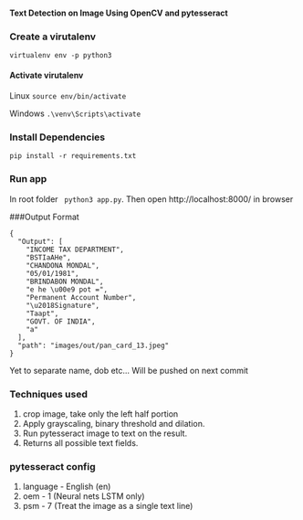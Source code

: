 #### Text Detection on Image Using OpenCV and pytesseract

### Create a virutalenv
``` virtualenv env -p python3 ```

#### Activate virutalenv

Linux ```source env/bin/activate```

Windows ```.\venv\Scripts\activate```


### Install Dependencies
``` pip install -r requirements.txt ```

### Run app
In root folder ``` python3 app.py```. Then open http://localhost:8000/ in browser

###Output Format
```
{
  "Output": [
    "INCOME TAX DEPARTMENT",
    "BSTIaAHe",
    "CHANDONA MONDAL",
    "05/01/1981",
    "BRINDABON MONDAL",
    "e he \u00e9 pot =",
    "Permanent Account Number",
    "\u2018Signature",
    "Taapt",
    "GOVT. OF INDIA",
    "a"
  ],
  "path": "images/out/pan_card_13.jpeg"
}
```
Yet to separate name, dob etc... Will be pushed on next commit

### Techniques used
1. crop image, take only the left half portion
2. Apply grayscaling, binary threshold and dilation.
3. Run pytesseract image to text on the result.
4. Returns all possible text fields.

### pytesseract config
1. language - English (en)
2. oem - 1 (Neural nets LSTM only)
3. psm - 7 (Treat the image as a single text line)
